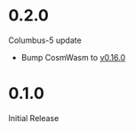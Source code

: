 # 0.2.0
Columbus-5 update 

* Bump CosmWasm to [v0.16.0](https://github.com/CosmWasm/cosmwasm/releases/v0.16.0)

# 0.1.0

Initial Release
